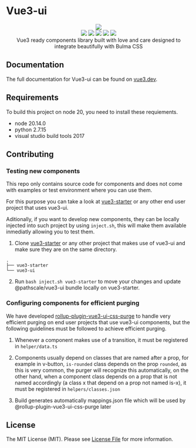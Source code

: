 # Vue3-ui

<p align="center">
  <a href="hhttps://vue3.dev">
      <img src="https://vue3.dev/vue3-ui-logo.png" />
  </a>
  <br/>
  <a href="https://www.npmjs.com/package/@pathscale/vue3-ui"><img src="https://img.shields.io/npm/v/@pathscale/vue3-ui?style=for-the-badge" /></a>
  <a href="https://www.npmjs.com/package/@pathscale/vue3-ui"><img src="https://img.shields.io/npm/dt/@pathscale/vue3-ui?style=for-the-badge" /></a>
  <a href="https://bundlephobia.com/result?p=@pathscale/vue3-ui"><img src="https://img.shields.io/bundlephobia/min/@pathscale/vue3-ui?style=for-the-badge" /></a>
  <a href="https://bundlephobia.com/result?p=@pathscale/vue3-ui"><img src="https://img.shields.io/bundlephobia/minzip/@pathscale/vue3-ui?style=for-the-badge" /></a>
  <a href="https://github.com/pathscale/vue3-ui/blob/master/LICENSE-MIT.txt"><img src="https://img.shields.io/npm/l/@pathscale/vue3-ui?style=for-the-badge" /></a>
  <br/>
  Vue3 ready components library built with love and care designed to integrate beautifully with Bulma CSS
</p>

## Documentation

The full documentation for Vue3-ui can be found on [vue3.dev](https://vue3.dev/).

## Requirements

To build this project on node 20, you need to install these requiements.

- node 20.14.0
- python 2.7.15
- visual studio build tools 2017

## Contributing

### Testing new components

This repo only contains source code for components and does not come with examples or test environment where you can use them.

For this purpose you can take a look at [vue3-starter](https://github.com/pathscale/vue3-starter) or any other end user project that uses vue3-ui.

Aditionally, if you want to develop new components, they can be locally injected into such project by using `inject.sh`, this will make them available inmediatly allowing you to test them.

1. Clone [vue3-starter](https://github.com/pathscale/vue3-starter) or any other project that makes use of vue3-ui and make sure they are on the same directory.

```
.
├── vue3-starter
└── vue3-ui
```

2. Run `bash inject.sh vue3-starter` to move your changes and update @pathscale/vue3-ui bundle locally on vue3-starter.

### Configuring components for efficient purging

We have developed [rollup-plugin-vue3-ui-css-purge](https://github.com/pathscale/rollup-plugin-vue3-ui-css-purge) to handle very efficient purging on end user projects that use vue3-ui components, but the following guidelines must be followed to achieve efficient purging.

1. Whenever a component makes use of a transition, it must be registered in `helper/data.ts`

2. Components usually depend on classes that are named after a prop, for example in v-button, `is-rounded` class depends on the prop `rounded`, as this is very common, the purger will recognize this automatically, on the other hand, when a component class depends on a prop that is not named accordingly (a class x that depend on a prop not named is-x), it must be registered in `helpers/classes.json`

3. Build generates automatically mappings.json file which will be used by @rollup-plugin-vue3-ui-css-purge later

## License

The MIT License (MIT). Please see [License File](https://github.com/pathscale/vue3-ui/blob/master/LICENSE-MIT.txt) for more information.
